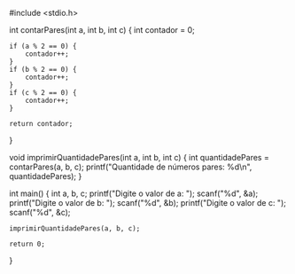 #include <stdio.h>

int contarPares(int a, int b, int c) {
    int contador = 0;
    
    if (a % 2 == 0) {
        contador++;
    }
    if (b % 2 == 0) {
        contador++;
    }
    if (c % 2 == 0) {
        contador++;
    }
    
    return contador;
}

void imprimirQuantidadePares(int a, int b, int c) {
    int quantidadePares = contarPares(a, b, c);
    printf("Quantidade de números pares: %d\n", quantidadePares);
}

int main() {
    int a, b, c;
    printf("Digite o valor de a: ");
    scanf("%d", &a);
    printf("Digite o valor de b: ");
    scanf("%d", &b);
    printf("Digite o valor de c: ");
    scanf("%d", &c);
    
    imprimirQuantidadePares(a, b, c);
    
    return 0;
}

